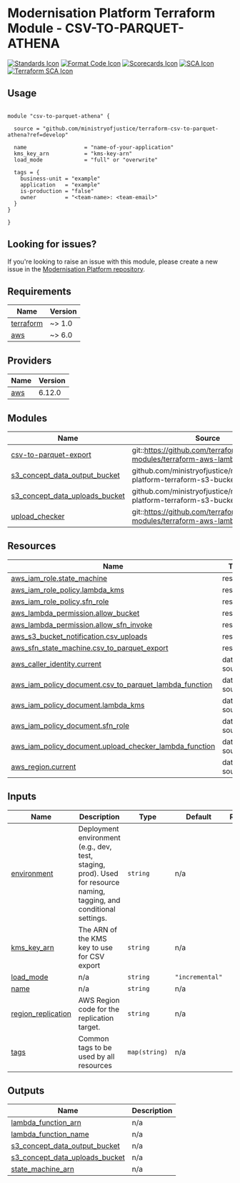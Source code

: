 # Modernisation Platform Terraform Module - CSV-TO-PARQUET-ATHENA

[![Standards Icon]][Standards Link] [![Format Code Icon]][Format Code Link] [![Scorecards Icon]][Scorecards Link] [![SCA Icon]][SCA Link] [![Terraform SCA Icon]][Terraform SCA Link]

## Usage

```hcl

module "csv-to-parquet-athena" {

  source = "github.com/ministryofjustice/terraform-csv-to-parquet-athena?ref=develop"

  name                  = "name-of-your-application"
  kms_key_arn           = "kms-key-arn"
  load_mode             = "full" or "overwrite"

  tags = {
    business-unit = "example"
    application   = "example"
    is-production = "false"
    owner         = "<team-name>: <team-email>"
  }
}

}

```

<!--- BEGIN_TF_DOCS --->

<!--- END_TF_DOCS --->

## Looking for issues?

If you're looking to raise an issue with this module, please create a new issue in the [Modernisation Platform repository](https://github.com/ministryofjustice/modernisation-platform/issues).

<!-- BEGIN_TF_DOCS -->
## Requirements

| Name | Version |
|------|---------|
| <a name="requirement_terraform"></a> [terraform](#requirement\_terraform) | ~> 1.0 |
| <a name="requirement_aws"></a> [aws](#requirement\_aws) | ~> 6.0 |

## Providers

| Name | Version |
|------|---------|
| <a name="provider_aws"></a> [aws](#provider\_aws) | 6.12.0 |

## Modules

| Name | Source | Version |
|------|--------|---------|
| <a name="module_csv-to-parquet-export"></a> [csv-to-parquet-export](#module\_csv-to-parquet-export) | git::https://github.com/terraform-aws-modules/terraform-aws-lambda | v8.1.0 |
| <a name="module_s3_concept_data_output_bucket"></a> [s3\_concept\_data\_output\_bucket](#module\_s3\_concept\_data\_output\_bucket) | github.com/ministryofjustice/modernisation-platform-terraform-s3-bucket | v9.0.0 |
| <a name="module_s3_concept_data_uploads_bucket"></a> [s3\_concept\_data\_uploads\_bucket](#module\_s3\_concept\_data\_uploads\_bucket) | github.com/ministryofjustice/modernisation-platform-terraform-s3-bucket | v9.0.0 |
| <a name="module_upload_checker"></a> [upload\_checker](#module\_upload\_checker) | git::https://github.com/terraform-aws-modules/terraform-aws-lambda | v8.1.0 |

## Resources

| Name | Type |
|------|------|
| [aws_iam_role.state_machine](https://registry.terraform.io/providers/hashicorp/aws/latest/docs/resources/iam_role) | resource |
| [aws_iam_role_policy.lambda_kms](https://registry.terraform.io/providers/hashicorp/aws/latest/docs/resources/iam_role_policy) | resource |
| [aws_iam_role_policy.sfn_role](https://registry.terraform.io/providers/hashicorp/aws/latest/docs/resources/iam_role_policy) | resource |
| [aws_lambda_permission.allow_bucket](https://registry.terraform.io/providers/hashicorp/aws/latest/docs/resources/lambda_permission) | resource |
| [aws_lambda_permission.allow_sfn_invoke](https://registry.terraform.io/providers/hashicorp/aws/latest/docs/resources/lambda_permission) | resource |
| [aws_s3_bucket_notification.csv_uploads](https://registry.terraform.io/providers/hashicorp/aws/latest/docs/resources/s3_bucket_notification) | resource |
| [aws_sfn_state_machine.csv_to_parquet_export](https://registry.terraform.io/providers/hashicorp/aws/latest/docs/resources/sfn_state_machine) | resource |
| [aws_caller_identity.current](https://registry.terraform.io/providers/hashicorp/aws/latest/docs/data-sources/caller_identity) | data source |
| [aws_iam_policy_document.csv_to_parquet_lambda_function](https://registry.terraform.io/providers/hashicorp/aws/latest/docs/data-sources/iam_policy_document) | data source |
| [aws_iam_policy_document.lambda_kms](https://registry.terraform.io/providers/hashicorp/aws/latest/docs/data-sources/iam_policy_document) | data source |
| [aws_iam_policy_document.sfn_role](https://registry.terraform.io/providers/hashicorp/aws/latest/docs/data-sources/iam_policy_document) | data source |
| [aws_iam_policy_document.upload_checker_lambda_function](https://registry.terraform.io/providers/hashicorp/aws/latest/docs/data-sources/iam_policy_document) | data source |
| [aws_region.current](https://registry.terraform.io/providers/hashicorp/aws/latest/docs/data-sources/region) | data source |

## Inputs

| Name | Description | Type | Default | Required |
|------|-------------|------|---------|:--------:|
| <a name="input_environment"></a> [environment](#input\_environment) | Deployment environment (e.g., dev, test, staging, prod). Used for resource naming, tagging, and conditional settings. | `string` | n/a | yes |
| <a name="input_kms_key_arn"></a> [kms\_key\_arn](#input\_kms\_key\_arn) | The ARN of the KMS key to use for CSV export | `string` | n/a | yes |
| <a name="input_load_mode"></a> [load\_mode](#input\_load\_mode) | n/a | `string` | `"incremental"` | no |
| <a name="input_name"></a> [name](#input\_name) | n/a | `string` | n/a | yes |
| <a name="input_region_replication"></a> [region\_replication](#input\_region\_replication) | AWS Region code for the replication target. | `string` | n/a | yes |
| <a name="input_tags"></a> [tags](#input\_tags) | Common tags to be used by all resources | `map(string)` | n/a | yes |

## Outputs

| Name | Description |
|------|-------------|
| <a name="output_lambda_function_arn"></a> [lambda\_function\_arn](#output\_lambda\_function\_arn) | n/a |
| <a name="output_lambda_function_name"></a> [lambda\_function\_name](#output\_lambda\_function\_name) | n/a |
| <a name="output_s3_concept_data_output_bucket"></a> [s3\_concept\_data\_output\_bucket](#output\_s3\_concept\_data\_output\_bucket) | n/a |
| <a name="output_s3_concept_data_uploads_bucket"></a> [s3\_concept\_data\_uploads\_bucket](#output\_s3\_concept\_data\_uploads\_bucket) | n/a |
| <a name="output_state_machine_arn"></a> [state\_machine\_arn](#output\_state\_machine\_arn) | n/a |
<!-- END_TF_DOCS -->

[Standards Link]: https://github-community.service.justice.gov.uk/repository-standards/modernisation-platform-terraform-module-template "Repo standards badge."
[Standards Icon]: https://github-community.service.justice.gov.uk/repository-standards/api/modernisation-platform-terraform-module-template/badge
[Format Code Icon]: https://img.shields.io/github/actions/workflow/status/ministryofjustice/modernisation-platform-terraform-module-template/format-code.yml?labelColor=231f20&style=for-the-badge&label=Formate%20Code
[Format Code Link]: https://github.com/ministryofjustice/modernisation-platform-terraform-module-template/actions/workflows/format-code.yml
[Scorecards Icon]: https://img.shields.io/github/actions/workflow/status/ministryofjustice/modernisation-platform-terraform-module-template/scorecards.yml?branch=main&labelColor=231f20&style=for-the-badge&label=Scorecards
[Scorecards Link]: https://github.com/ministryofjustice/modernisation-platform-terraform-module-template/actions/workflows/scorecards.yml
[SCA Icon]: https://img.shields.io/github/actions/workflow/status/ministryofjustice/modernisation-platform-terraform-module-template/code-scanning.yml?branch=main&labelColor=231f20&style=for-the-badge&label=Secure%20Code%20Analysis
[SCA Link]: https://github.com/ministryofjustice/modernisation-platform-terraform-module-template/actions/workflows/code-scanning.yml
[Terraform SCA Icon]: https://img.shields.io/github/actions/workflow/status/ministryofjustice/modernisation-platform-terraform-module-template/code-scanning.yml?branch=main&labelColor=231f20&style=for-the-badge&label=Terraform%20Static%20Code%20Analysis
[Terraform SCA Link]: https://github.com/ministryofjustice/modernisation-platform-terraform-module-template/actions/workflows/terraform-static-analysis.yml
